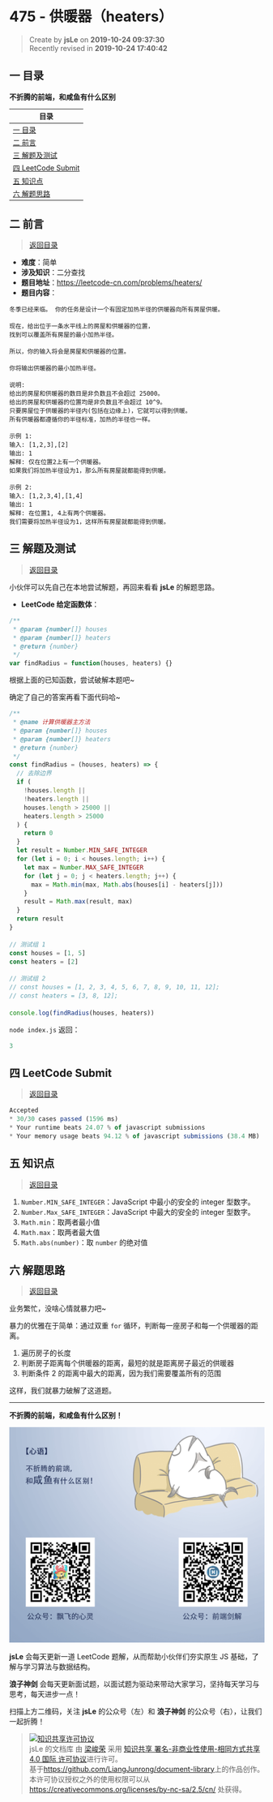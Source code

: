 # 475 - 供暖器（heaters）

> Create by **jsLe** on **2019-10-24 09:37:30**  
> Recently revised in **2019-10-24 17:40:42**

## <a name="chapter-one" id="chapter-one">一 目录</a>

**不折腾的前端，和咸鱼有什么区别**

| 目录                                                                                             |
| ------------------------------------------------------------------------------------------------ |
| [一 目录](#chapter-one)                                                                          |
| <a name="catalog-chapter-two" id="catalog-chapter-two"></a>[二 前言](#chapter-two)               |
| <a name="catalog-chapter-three" id="catalog-chapter-three"></a>[三 解题及测试](#chapter-three)   |
| <a name="catalog-chapter-four" id="catalog-chapter-four"></a>[四 LeetCode Submit](#chapter-four) |
| <a name="catalog-chapter-five" id="catalog-chapter-five"></a>[五 知识点](#chapter-five)          |
| <a name="catalog-chapter-six" id="catalog-chapter-six"></a>[六 解题思路](#chapter-six)           |

## <a name="chapter-two" id="chapter-two">二 前言</a>

> [返回目录](#chapter-one)

- **难度**：简单
- **涉及知识**：二分查找
- **题目地址**：https://leetcode-cn.com/problems/heaters/
- **题目内容**：

```
冬季已经来临。 你的任务是设计一个有固定加热半径的供暖器向所有房屋供暖。

现在，给出位于一条水平线上的房屋和供暖器的位置，
找到可以覆盖所有房屋的最小加热半径。

所以，你的输入将会是房屋和供暖器的位置。

你将输出供暖器的最小加热半径。

说明:
给出的房屋和供暖器的数目是非负数且不会超过 25000。
给出的房屋和供暖器的位置均是非负数且不会超过 10^9。
只要房屋位于供暖器的半径内(包括在边缘上)，它就可以得到供暖。
所有供暖器都遵循你的半径标准，加热的半径也一样。

示例 1:
输入: [1,2,3],[2]
输出: 1
解释: 仅在位置2上有一个供暖器。
如果我们将加热半径设为1，那么所有房屋就都能得到供暖。

示例 2:
输入: [1,2,3,4],[1,4]
输出: 1
解释: 在位置1, 4上有两个供暖器。
我们需要将加热半径设为1，这样所有房屋就都能得到供暖。
```

## <a name="chapter-three" id="chapter-three">三 解题及测试</a>

> [返回目录](#chapter-one)

小伙伴可以先自己在本地尝试解题，再回来看看 **jsLe** 的解题思路。

- **LeetCode 给定函数体**：

```js
/**
 * @param {number[]} houses
 * @param {number[]} heaters
 * @return {number}
 */
var findRadius = function(houses, heaters) {}
```

根据上面的已知函数，尝试破解本题吧~

确定了自己的答案再看下面代码哈~

```js
/**
 * @name 计算供暖器主方法
 * @param {number[]} houses
 * @param {number[]} heaters
 * @return {number}
 */
const findRadius = (houses, heaters) => {
  // 去除边界
  if (
    !houses.length ||
    !heaters.length ||
    houses.length > 25000 ||
    heaters.length > 25000
  ) {
    return 0
  }
  let result = Number.MIN_SAFE_INTEGER
  for (let i = 0; i < houses.length; i++) {
    let max = Number.MAX_SAFE_INTEGER
    for (let j = 0; j < heaters.length; j++) {
      max = Math.min(max, Math.abs(houses[i] - heaters[j]))
    }
    result = Math.max(result, max)
  }
  return result
}

// 测试组 1
const houses = [1, 5]
const heaters = [2]

// 测试组 2
// const houses = [1, 2, 3, 4, 5, 6, 7, 8, 9, 10, 11, 12];
// const heaters = [3, 8, 12];

console.log(findRadius(houses, heaters))
```

`node index.js` 返回：

```js
3
```

## <a name="chapter-four" id="chapter-four">四 LeetCode Submit</a>

> [返回目录](#chapter-one)

```js
Accepted
* 30/30 cases passed (1596 ms)
* Your runtime beats 24.07 % of javascript submissions
* Your memory usage beats 94.12 % of javascript submissions (38.4 MB)
```

## <a name="chapter-five" id="chapter-five">五 知识点</a>

> [返回目录](#chapter-one)

1. `Number.MIN_SAFE_INTEGER`：JavaScript 中最小的安全的 integer 型数字。
2. `Number.Max_SAFE_INTEGER`：JavaScript 中最大的安全的 integer 型数字。
3. `Math.min`：取两者最小值
4. `Math.max`：取两者最大值
5. `Math.abs(number)`：取 `number` 的绝对值

## <a name="chapter-six" id="chapter-six">六 解题思路</a>

> [返回目录](#chapter-one)

业务繁忙，没啥心情就暴力吧~

暴力的优雅在于简单：通过双重 `for` 循环，判断每一座房子和每一个供暖器的距离。

1. 遍历房子的长度
2. 判断房子距离每个供暖器的距离，最短的就是距离房子最近的供暖器
3. 判断条件 2 的距离中最大的距离，因为我们需要覆盖所有的范围

这样，我们就暴力破解了这道题。

---

**不折腾的前端，和咸鱼有什么区别！**

![图](../../../public-repertory/img/z-index-small.png)

**jsLe** 会每天更新一道 LeetCode 题解，从而帮助小伙伴们夯实原生 JS 基础，了解与学习算法与数据结构。

**浪子神剑** 会每天更新面试题，以面试题为驱动来带动大家学习，坚持每天学习与思考，每天进步一点！

扫描上方二维码，关注 **jsLe** 的公众号（左）和 **浪子神剑** 的公众号（右），让我们一起折腾！

> <a rel="license" href="http://creativecommons.org/licenses/by-nc-sa/4.0/"><img alt="知识共享许可协议" style="border-width:0" src="https://i.creativecommons.org/l/by-nc-sa/4.0/88x31.png" /></a><br /><span xmlns:dct="http://purl.org/dc/terms/" property="dct:title">jsLe 的文档库</span> 由 <a xmlns:cc="http://creativecommons.org/ns#" href="https://github.com/LiangJunrong/document-library" property="cc:attributionName" rel="cc:attributionURL">梁峻荣</a> 采用 <a rel="license" href="http://creativecommons.org/licenses/by-nc-sa/4.0/">知识共享 署名-非商业性使用-相同方式共享 4.0 国际 许可协议</a>进行许可。<br />基于<a xmlns:dct="http://purl.org/dc/terms/" href="https://github.com/LiangJunrong/document-library" rel="dct:source">https://github.com/LiangJunrong/document-library</a>上的作品创作。<br />本许可协议授权之外的使用权限可以从 <a xmlns:cc="http://creativecommons.org/ns#" href="https://creativecommons.org/licenses/by-nc-sa/2.5/cn/" rel="cc:morePermissions">https://creativecommons.org/licenses/by-nc-sa/2.5/cn/</a> 处获得。
